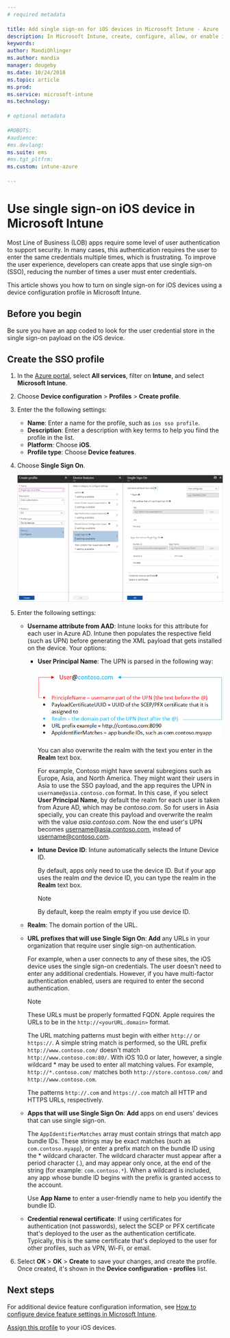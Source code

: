 ```yaml
---
# required metadata

title: Add single sign-on for iOS devices in Microsoft Intune - Azure | Microsoft Docs
description: In Microsoft Intune, create, configure, allow, or enable iOS devices to use single sign-on (SSO) instead of password for authentication to your organization's resources and data. To use SSO, create a device configuration profile, and enter the UPN, device ID, your apps, and a certificate to authenticate the user and the device. 
keywords:
author: MandiOhlinger
ms.author: mandia
manager: dougeby
ms.date: 10/24/2018
ms.topic: article
ms.prod:
ms.service: microsoft-intune
ms.technology:

# optional metadata

#ROBOTS:
#audience:
#ms.devlang:
ms.suite: ems
#ms.tgt_pltfrm:
ms.custom: intune-azure

---
```


# Use single sign-on iOS device in Microsoft Intune

Most Line of Business (LOB) apps require some level of user authentication to support security. In many cases, this authentication requires the user to enter the same credentials multiple times, which is frustrating. To improve the user experience, developers can create apps that use single sign-on (SSO), reducing the number of times a user must enter credentials.

This article shows you how to turn on single sign-on for iOS devices using a device configuration profile in Microsoft Intune.

## Before you begin

Be sure you have an app coded to look for the user credential store in the single sign-on payload on the iOS device.

## Create the SSO profile

1. In the [Azure portal](https://portal.azure.com), select **All services**, filter on **Intune**, and select **Microsoft Intune**.
2. Choose **Device configuration** > **Profiles** > **Create profile**.
3. Enter the the following settings:

    - **Name**: Enter a name for the profile, such as `ios sso profile`.
    - **Description**: Enter a description with key terms to help you fiind the profile in the list.
    - **Platform**: Choose **iOS**.
    - **Profile type**: Choose **Device features**.

4. Choose **Single Sign On**.

    ![Single Sign On pane](./media/sso-blade.png)

5. Enter the following settings: 

    - **Username attribute from AAD**: Intune looks for this attribute for each user in Azure AD. Intune then populates the respective field (such as UPN) before generating the XML payload that gets installed on the device. Your options:
    
        - **User Principal Name**: The UPN is parsed in the following way:

            ![Username attribute](media/User-name-attribute.png)

            You can also overwrite the realm with the text you enter in the **Realm** text box.

            For example, Contoso might have several subregions such as Europe, Asia, and North America. They might want their users in Asia to use the SSO payload, and the app requires the UPN in `username@asia.contoso.com` format. In this case, if you select **User Principal Name**, by default the realm for each user is taken from Azure AD, which may be *contoso.com*. So for users in Asia specially, you can create this payload and overwrite the realm with the value *asia.contoso.com*. Now the end user's UPN becomes username@asia.contoso.com, instead of username@contoso.com.

        - **Intune Device ID**: Intune automatically selects the Intune Device ID. 

            By default, apps only need to use the device ID. But if your app uses the realm *and* the device ID, you can type the realm in the **Realm** text box.

            > [!NOTE]
            > By default, keep the realm empty if you use device ID.

    - **Realm**: The domain portion of the URL.
    
    - **URL prefixes that will use Single Sign On**: **Add** any URLs in your organization that require user single sign-on authentication. 

        For example, when a user connects to any of these sites, the iOS device uses the single sign-on credentials. The user doesn't need to enter any additional credentials. However, if you have multi-factor authentication enabled, users are required to enter the second authentication.

        > [!NOTE]
        > These URLs must be properly formatted FQDN. Apple requires the URLs to be in the `http://<yourURL.domain>` format.

        The URL matching patterns must begin with either `http://` or `https://`. A simple string match is performed, so the URL prefix `http://www.contoso.com/` doesn't match `http://www.contoso.com:80/`. With iOS 10.0 or later, however, a single wildcard \* may be used to enter all matching values. For example, `http://*.contoso.com/`  matches both `http://store.contoso.com/` and `http://www.contoso.com`.

        The patterns `http://.com` and `https://.com` match all HTTP and HTTPS URLs, respectively.
    
    - **Apps that will use Single Sign On**: **Add** apps on end users' devices that can use single sign-on. 

        The `AppIdentifierMatches` array must contain strings that match app bundle IDs. These strings may be exact matches (such as `com.contoso.myapp`), or enter a prefix match on the bundle ID using the \* wildcard character. The wildcard character must appear after a period character (.), and may appear only once, at the end of the string (for example: `com.contoso.*`). When a wildcard is included, any app whose bundle ID begins with the prefix is granted access to the account.

        Use **App Name** to enter a user-friendly name to help you identify the bundle ID.
    
    - **Credential renewal certificate**: If using certificates for authentication (not passwords), select the SCEP or PFX certificate that's deployed to the user as the authentication certificate. Typically, this is the same certificate that's deployed to the user for other profiles, such as VPN, Wi-Fi, or email.

6. Select **OK** > **OK** > **Create** to save your changes, and create the profile. Once created, it's shown in the **Device configuration - profiles** list. 

## Next steps

For additional device feature configuration information, see [How to configure device feature settings in Microsoft Intune](device-features-configure.md).

[Assign this profile](device-profile-assign.md) to your iOS devices.
